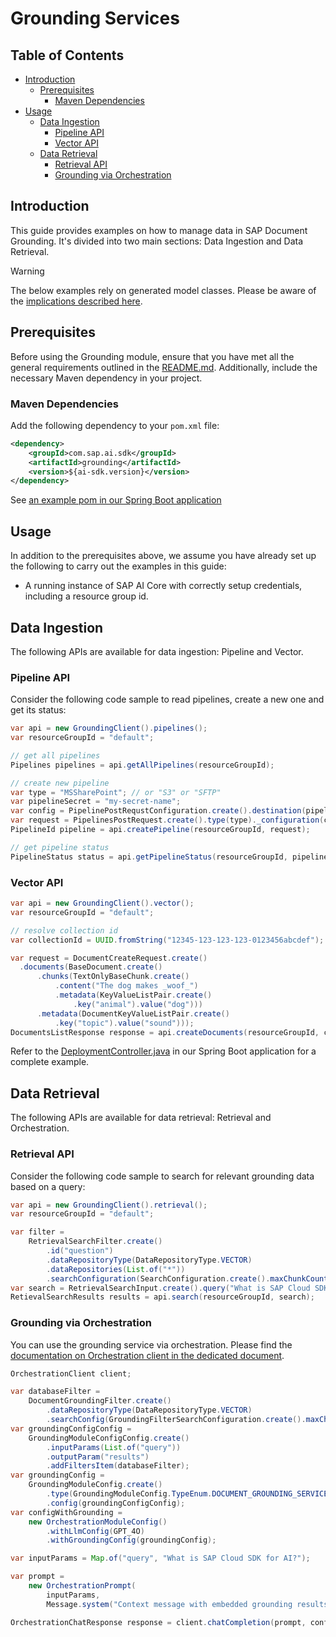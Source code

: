 # Grounding Services

## Table of Contents

- [Introduction](#introduction)
    - [Prerequisites](#prerequisites)
        - [Maven Dependencies](#maven-dependencies)
- [Usage](#usage)
    - [Data Ingestion](#data-ingestion)
        - [Pipeline API](#pipeline)
        - [Vector API](#vector)
    - [Data Retrieval](#data-retrieval)
        - [Retrieval API](#create-a-deployment)
        - [Grounding via Orchestration](#orchestration)

## Introduction

This guide provides examples on how to manage data in SAP Document Grounding.
It's divided into two main sections: Data Ingestion and Data Retrieval.

> [!WARNING]  
> The below examples rely on generated model classes.
> Please be aware of the [implications described here](/README.md#general-requirements).

## Prerequisites

Before using the Grounding module, ensure that you have met all the general requirements outlined in the [README.md](../../README.md#general-requirements).
Additionally, include the necessary Maven dependency in your project.

### Maven Dependencies

Add the following dependency to your `pom.xml` file:

```xml
<dependency>
    <groupId>com.sap.ai.sdk</groupId>
    <artifactId>grounding</artifactId>
    <version>${ai-sdk.version}</version>
</dependency>
```

See [an example pom in our Spring Boot application](../../sample-code/spring-app/pom.xml)

## Usage

In addition to the prerequisites above, we assume you have already set up the following to carry out the examples in this guide:

- A running instance of SAP AI Core with correctly setup credentials, including a resource group id.

## Data Ingestion

The following APIs are available for data ingestion: Pipeline and Vector.

### Pipeline API

Consider the following code sample to read pipelines, create a new one and get its status:

```java
var api = new GroundingClient().pipelines();
var resourceGroupId = "default";

// get all pipelines
Pipelines pipelines = api.getAllPipelines(resourceGroupId);

// create new pipeline
var type = "MSSharePoint"; // or "S3" or "SFTP"
var pipelineSecret = "my-secret-name";
var config = PipelinePostRequstConfiguration.create().destination(pipelineSecret);
var request = PipelinesPostRequest.create().type(type)._configuration(config);
PipelineId pipeline = api.createPipeline(resourceGroupId, request);

// get pipeline status
PipelineStatus status = api.getPipelineStatus(resourceGroupId, pipeline.getPipelineId());
```

### Vector API

```java
var api = new GroundingClient().vector();
var resourceGroupId = "default";

// resolve collection id
var collectionId = UUID.fromString("12345-123-123-123-0123456abcdef");

var request = DocumentCreateRequest.create()
  .documents(BaseDocument.create()
      .chunks(TextOnlyBaseChunk.create()
          .content("The dog makes _woof_")
          .metadata(KeyValueListPair.create()
              .key("animal").value("dog")))
      .metadata(DocumentKeyValueListPair.create()
          .key("topic").value("sound")));
DocumentsListResponse response = api.createDocuments(resourceGroupId, collectionId, request);
```

Refer to the [DeploymentController.java](../../sample-code/spring-app/src/main/java/com/sap/ai/sdk/app/controllers/DeploymentController.java) in our Spring Boot application for a complete example.

## Data Retrieval

The following APIs are available for data retrieval: Retrieval and Orchestration.


### Retrieval API

Consider the following code sample to search for relevant grounding data based on a query:

```java
var api = new GroundingClient().retrieval();
var resourceGroupId = "default";

var filter =
    RetrievalSearchFilter.create()
        .id("question")
        .dataRepositoryType(DataRepositoryType.VECTOR)
        .dataRepositories(List.of("*"))
        .searchConfiguration(SearchConfiguration.create().maxChunkCount(10));
var search = RetrievalSearchInput.create().query("What is SAP Cloud SDK for AI?").filters(filter);
RetievalSearchResults results = api.search(resourceGroupId, search);
```

### Grounding via Orchestration

You can use the grounding service via orchestration.
Please find the [documentation on Orchestration client in the dedicated document](ORCHESTRATION.md).

```java
OrchestrationClient client;

var databaseFilter =
    DocumentGroundingFilter.create()
        .dataRepositoryType(DataRepositoryType.VECTOR)
        .searchConfig(GroundingFilterSearchConfiguration.create().maxChunkCount(3));
var groundingConfigConfig =
    GroundingModuleConfigConfig.create()
        .inputParams(List.of("query"))
        .outputParam("results")
        .addFiltersItem(databaseFilter);
var groundingConfig =
    GroundingModuleConfig.create()
        .type(GroundingModuleConfig.TypeEnum.DOCUMENT_GROUNDING_SERVICE)
        .config(groundingConfigConfig);
var configWithGrounding =
    new OrchestrationModuleConfig()
        .withLlmConfig(GPT_4O)
        .withGroundingConfig(groundingConfig);

var inputParams = Map.of("query", "What is SAP Cloud SDK for AI?");

var prompt =
    new OrchestrationPrompt(
        inputParams,
        Message.system("Context message with embedded grounding results. {{?results}}"));

OrchestrationChatResponse response = client.chatCompletion(prompt, configWithGrounding);
```